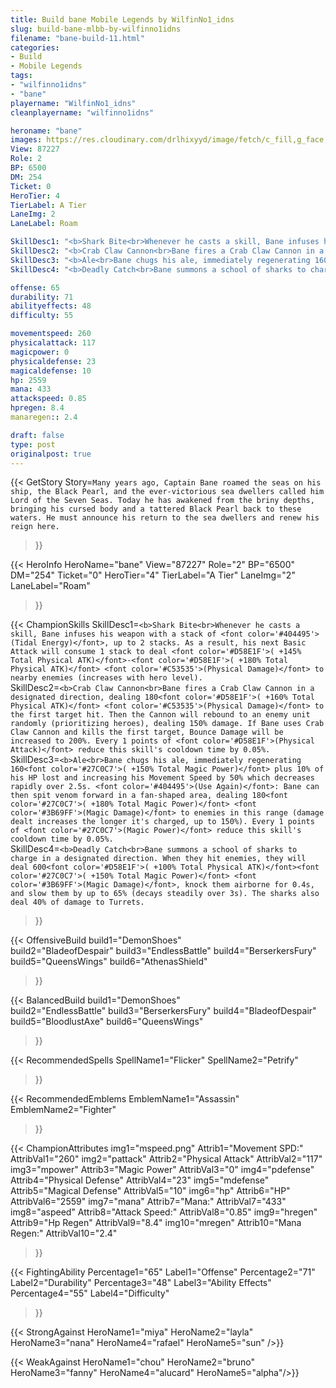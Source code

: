 ```yaml
---
title: Build bane Mobile Legends by WilfinNo1_idns
slug: build-bane-mlbb-by-wilfinno1idns
filename: "bane-build-11.html"
categories: 
- Build 
- Mobile Legends
tags: 
- "wilfinno1idns"
- "bane"
playername: "WilfinNo1_idns"
cleanplayername: "wilfinno1idns"

heroname: "bane"
images: https://res.cloudinary.com/drlhixyyd/image/fetch/c_fill,g_face,f_auto/https://cdn2-build.mobagenie.my.id/p/images/banner/full/bane.jpg
View: 87227 
Role: 2 
BP: 6500
DM: 254 
Ticket: 0 
HeroTier: 4 
TierLabel: A Tier 
LaneImg: 2
LaneLabel: Roam 

SkillDesc1: "<b>Shark Bite<br>Whenever he casts a skill, Bane infuses his weapon with a stack of <font color='#404495'>(Tidal Energy)</font>, up to 2 stacks. As a result, his next Basic Attack will consume 1 stack to deal <font color='#D58E1F'>( +145% Total Physical ATK)</font>-<font color='#D58E1F'>( +180% Total Physical ATK)</font> <font color='#C53535'>(Physical Damage)</font> to nearby enemies (increases with hero level)."   
SkillDesc2: "<b>Crab Claw Cannon<br>Bane fires a Crab Claw Cannon in a designated direction, dealing 180<font color='#D58E1F'>( +160% Total Physical ATK)</font> <font color='#C53535'>(Physical Damage)</font> to the first target hit. Then the Cannon will rebound to an enemy unit randomly (prioritizing heroes), dealing 150% damage. If Bane uses Crab Claw Cannon and kills the first target, Bounce Damage will be increased to 200%. Every 1 points of <font color='#D58E1F'>(Physical Attack)</font> reduce this skill's cooldown time by 0.05%."   
SkillDesc3: "<b>Ale<br>Bane chugs his ale, immediately regenerating 160<font color='#27C0C7'>( +150% Total Magic Power)</font> plus 10% of his HP lost and increasing his Movement Speed by 50% which decreases rapidly over 2.5s. <font color='#404495'>(Use Again)</font>: Bane can then spit venom forward in a fan-shaped area, dealing 180<font color='#27C0C7'>( +180% Total Magic Power)</font> <font color='#3B69FF'>(Magic Damage)</font> to enemies in this range (damage dealt increases the longer it's charged, up to 150%). Every 1 points of <font color='#27C0C7'>(Magic Power)</font> reduce this skill's cooldown time by 0.05%."   
SkillDesc4: "<b>Deadly Catch<br>Bane summons a school of sharks to charge in a designated direction. When they hit enemies, they will deal 600<font color='#D58E1F'>( +100% Total Physical ATK)</font><font color='#27C0C7'>( +150% Total Magic Power)</font> <font color='#3B69FF'>(Magic Damage)</font>, knock them airborne for 0.4s, and slow them by up to 65% (decays steadily over 3s). The sharks also deal 40% of damage to Turrets."  

offense: 65 
durability: 71 
abilityeffects: 48 
difficulty: 55 

movementspeed: 260
physicalattack: 117
magicpower: 0
physicaldefense: 23
magicaldefense: 10
hp: 2559
mana: 433
attackspeed: 0.85
hpregen: 8.4
manaregen:: 2.4

draft: false
type: post
originalpost: true
---
```



{{< GetStory 
Story=` Many years ago, Captain Bane roamed the seas on his ship, the Black Pearl, and the ever-victorious sea dwellers called him Lord of the Seven Seas. Today he has awakened from the briny depths, bringing his cursed body and a tattered Black Pearl back to these waters. He must announce his return to the sea dwellers and renew his reign here. ` 
>}}

{{< HeroInfo 
HeroName="bane" 
View="87227" 
Role="2" 
BP="6500" 
DM="254" 
Ticket="0" 
HeroTier="4" 
TierLabel="A Tier" 
LaneImg="2" 
LaneLabel="Roam" 
>}}
 
{{< ChampionSkills 
SkillDesc1=`<b>Shark Bite<br>Whenever he casts a skill, Bane infuses his weapon with a stack of <font color='#404495'>(Tidal Energy)</font>, up to 2 stacks. As a result, his next Basic Attack will consume 1 stack to deal <font color='#D58E1F'>( +145% Total Physical ATK)</font>-<font color='#D58E1F'>( +180% Total Physical ATK)</font> <font color='#C53535'>(Physical Damage)</font> to nearby enemies (increases with hero level).`   
SkillDesc2=`<b>Crab Claw Cannon<br>Bane fires a Crab Claw Cannon in a designated direction, dealing 180<font color='#D58E1F'>( +160% Total Physical ATK)</font> <font color='#C53535'>(Physical Damage)</font> to the first target hit. Then the Cannon will rebound to an enemy unit randomly (prioritizing heroes), dealing 150% damage. If Bane uses Crab Claw Cannon and kills the first target, Bounce Damage will be increased to 200%. Every 1 points of <font color='#D58E1F'>(Physical Attack)</font> reduce this skill's cooldown time by 0.05%.`   
SkillDesc3=`<b>Ale<br>Bane chugs his ale, immediately regenerating 160<font color='#27C0C7'>( +150% Total Magic Power)</font> plus 10% of his HP lost and increasing his Movement Speed by 50% which decreases rapidly over 2.5s. <font color='#404495'>(Use Again)</font>: Bane can then spit venom forward in a fan-shaped area, dealing 180<font color='#27C0C7'>( +180% Total Magic Power)</font> <font color='#3B69FF'>(Magic Damage)</font> to enemies in this range (damage dealt increases the longer it's charged, up to 150%). Every 1 points of <font color='#27C0C7'>(Magic Power)</font> reduce this skill's cooldown time by 0.05%.`   
SkillDesc4=`<b>Deadly Catch<br>Bane summons a school of sharks to charge in a designated direction. When they hit enemies, they will deal 600<font color='#D58E1F'>( +100% Total Physical ATK)</font><font color='#27C0C7'>( +150% Total Magic Power)</font> <font color='#3B69FF'>(Magic Damage)</font>, knock them airborne for 0.4s, and slow them by up to 65% (decays steadily over 3s). The sharks also deal 40% of damage to Turrets.`   
>}}

{{< OffensiveBuild 
build1="DemonShoes"  
build2="BladeofDespair" 
build3="EndlessBattle" 
build4="BerserkersFury" 
build5="QueensWings" 
build6="AthenasShield" 
>}} 

{{< BalancedBuild 
build1="DemonShoes"  
build2="EndlessBattle" 
build3="BerserkersFury" 
build4="BladeofDespair" 
build5="BloodlustAxe" 
build6="QueensWings" 
>}}


{{< RecommendedSpells 
SpellName1="Flicker" 
SpellName2="Petrify" 
>}}  

{{< RecommendedEmblems 
EmblemName1="Assassin" 
EmblemName2="Fighter" 
>}}   


{{< ChampionAttributes
img1="mspeed.png" Attrib1="Movement SPD:" AttribVal1="260"
img2="pattack" Attrib2="Physical Attack" AttribVal2="117"
img3="mpower" Attrib3="Magic Power" AttribVal3="0"
img4="pdefense" Attrib4="Physical Defense" AttribVal4="23"
img5="mdefense" Attrib5="Magical Defense" AttribVal5="10"
img6="hp" Attrib6="HP" AttribVal6="2559"
img7="mana" Attrib7="Mana:" AttribVal7="433"
img8="aspeed" Attrib8="Attack Speed:" AttribVal8="0.85"
img9="hregen" Attrib9="Hp Regen" AttribVal9="8.4"
img10="mregen" Attrib10="Mana Regen:" AttribVal10="2.4"
>}}


{{< FightingAbility
Percentage1="65" Label1="Offense"
Percentage2="71" Label2="Durability"
Percentage3="48" Label3="Ability Effects"
Percentage4="55" Label4="Difficulty"
 >}}

{{< StrongAgainst 
HeroName1="miya"
HeroName2="layla"
HeroName3="nana"
HeroName4="rafael"
HeroName5="sun"
/>}}

{{< WeakAgainst
HeroName1="chou"
HeroName2="bruno"
HeroName3="fanny"
HeroName4="alucard"
HeroName5="alpha"/>}}
